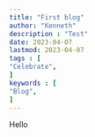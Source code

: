 ```yaml
---
title: "First blog"                         
author: "Kenneth"  
description : "Test"    
date: 2023-04-07        
lastmod: 2023-04-07             
tags : [                                    
"Celebrate",
]
keywords : [                                
"Blog",
]
---
```

Hello 



